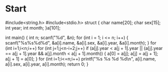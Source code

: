 # Start
#include<string.h>
#include<stdio.h>
struct
{
	char name[20];
	char sex[15];
	int year;
	int month;
}a[101];

int main()
{
	int n;
	scanf("%d", &n);
	for (int i = 1; i <= n; i++)
	{
		scanf("%s%s%d%d", &a[i].name, &a[i].sex, &a[i].year, &a[i].month);
	}
	for (int i=1;i<n;i++)
		for (int j=1;j<n-i+2;j++)
			if (a[j].year < a[j + 1].year || (a[j].year == a[j + 1].year && a[j].month < a[j + 1].month))
			{
				a[0] = a[j];
				a[j] = a[j + 1];
				a[j + 1] = a[0];
			}
	for (int i=1;i<=n;i++)
		printf("%s %s %d %d\n", a[i].name, a[i].sex, a[i].year, a[i].month);
	return 0;
}
